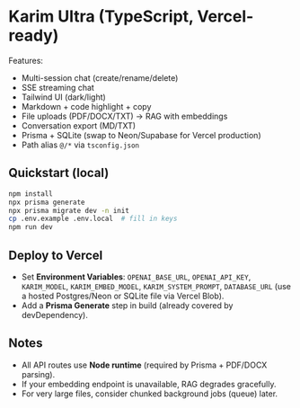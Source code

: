 # Karim Ultra (TypeScript, Vercel-ready)

Features:
- Multi-session chat (create/rename/delete)
- SSE streaming chat
- Tailwind UI (dark/light)
- Markdown + code highlight + copy
- File uploads (PDF/DOCX/TXT) → RAG with embeddings
- Conversation export (MD/TXT)
- Prisma + SQLite (swap to Neon/Supabase for Vercel production)
- Path alias `@/*` via `tsconfig.json`

## Quickstart (local)
```bash
npm install
npx prisma generate
npx prisma migrate dev -n init
cp .env.example .env.local  # fill in keys
npm run dev
```

## Deploy to Vercel
- Set **Environment Variables**: `OPENAI_BASE_URL`, `OPENAI_API_KEY`, `KARIM_MODEL`, `KARIM_EMBED_MODEL`, `KARIM_SYSTEM_PROMPT`, `DATABASE_URL` (use a hosted Postgres/Neon or SQLite file via Vercel Blob).
- Add a **Prisma Generate** step in build (already covered by devDependency).

## Notes
- All API routes use **Node runtime** (required by Prisma + PDF/DOCX parsing).
- If your embedding endpoint is unavailable, RAG degrades gracefully.
- For very large files, consider chunked background jobs (queue) later.
